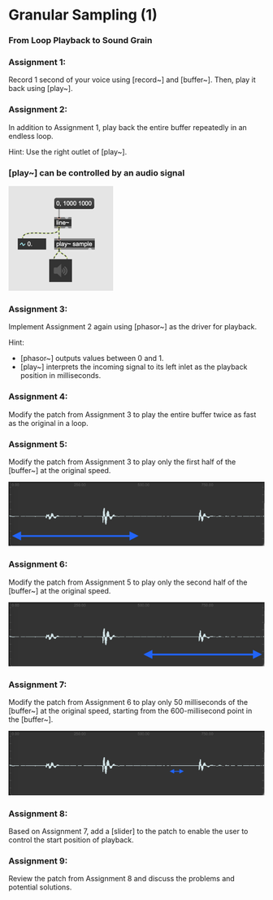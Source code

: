 # Granular Sampling (1)

### From Loop Playback to Sound Grain

### Assignment 1:
Record 1 second of your voice using [record~] and [buffer~].
Then, play it back using [play~].

### Assignment 2:
In addition to Assignment 1, play back the entire buffer repeatedly in an endless loop.

Hint: Use the right outlet of [play~].

### [play~] can be controlled by an audio signal

![signal-based](K1/signal_based.png)

### Assignment 3:
Implement Assignment 2 again using [phasor~] as the driver for playback.

Hint: 
- [phasor~] outputs values between 0 and 1.
- [play~] interprets the incoming signal to its left inlet as the playback position in milliseconds.

### Assignment 4:
Modify the patch from Assignment 3 to play the entire buffer twice as fast as the original in a loop.

### Assignment 5:
Modify the patch from Assignment 3 to play only the first half of the [buffer~] at the original speed.

![first_half](K1/first_half.png)

### Assignment 6:
Modify the patch from Assignment 5 to play only the second half of the [buffer~] at the original speed.

![second_half](K1/second_half.png)

### Assignment 7:
Modify the patch from Assignment 6 to play only 50 milliseconds of the [buffer~] at the original speed, starting from the 600-millisecond point in the [buffer~].

![50_600](K1/50_from_600.png)

### Assignment 8:
Based on Assignment 7, add a [slider] to the patch to enable the user to control the start position of playback.

### Assignment 9:
Review the patch from Assignment 8 and discuss the problems and potential solutions.
